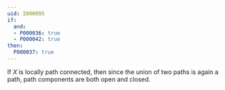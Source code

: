 ```yaml
---
uid: I000095
if:
  and:
  - P000036: true
  - P000042: true
then:
  P000037: true
---
```


If $X$ is locally path connected, then since the union of two paths is again a path, path components are both open and closed.

